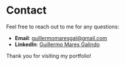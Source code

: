 


# Contact
Feel free to reach out to me for any questions:

- **Email**: [guillermomaresgal@gmail.com](mailto:guillermo.mares07@gmail.com)
- **LinkedIn**: [Guillermo Mares Galindo](https://www.linkedin.com/in/guillermo-mares/)

Thank you for visiting my portfolio!
